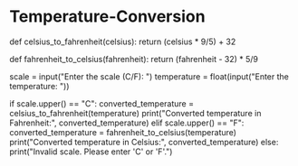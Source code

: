 # Temperature-Conversion
def celsius_to_fahrenheit(celsius):
    return (celsius * 9/5) + 32

def fahrenheit_to_celsius(fahrenheit):
    return (fahrenheit - 32) * 5/9

scale = input("Enter the scale (C/F): ")
temperature = float(input("Enter the temperature: "))

if scale.upper() == "C":
    converted_temperature = celsius_to_fahrenheit(temperature)
    print("Converted temperature in Fahrenheit:", converted_temperature)
elif scale.upper() == "F":
    converted_temperature = fahrenheit_to_celsius(temperature)
    print("Converted temperature in Celsius:", converted_temperature)
else:
    print("Invalid scale. Please enter 'C' or 'F'.")
